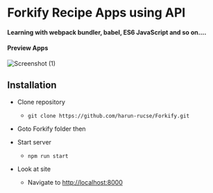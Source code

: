 # Forkify Recipe Apps using API

#### Learning with webpack bundler, babel, ES6 JavaScript and so on....

#### Preview Apps

![Screenshot (1)](https://user-images.githubusercontent.com/48089385/79644354-3b826680-81ca-11ea-9024-d0546d9c9d32.png)

## Installation

- Clone repository

  - `git clone https://github.com/harun-rucse/Forkify.git`

- Goto Forkify folder then

- Start server

  - `npm run start`

- Look at site
  - Navigate to [http://localhost:8000](http://localhost:8000/)
